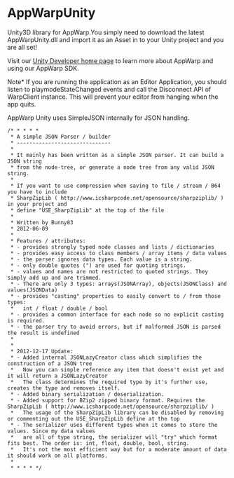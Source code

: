 AppWarpUnity
============


Unity3D library for AppWarp.You simply need to download the latest AppWarpUnity.dll and import it as an Asset in to your Unity project and you are all set!

Visit our [Unity Developer home page](https://github.com/shephertz/AppWarpDeveloper/wiki/Unity-Home) to learn more about AppWarp and using our AppWarp SDK.

Note* If you are running the application as an Editor Application, you should listen to playmodeStateChanged events
and call the Disconnect API of WarpClient instance. This will prevent your editor from hanging when the app quits.

AppWarp Unity uses SimpleJSON internally for JSON handling.

```
/* * * * *
 * A simple JSON Parser / builder
 * ------------------------------
 * 
 * It mainly has been written as a simple JSON parser. It can build a JSON string
 * from the node-tree, or generate a node tree from any valid JSON string.
 * 
 * If you want to use compression when saving to file / stream / B64 you have to include
 * SharpZipLib ( http://www.icsharpcode.net/opensource/sharpziplib/ ) in your project and
 * define "USE_SharpZipLib" at the top of the file
 * 
 * Written by Bunny83 
 * 2012-06-09
 * 
 * Features / attributes:
 * - provides strongly typed node classes and lists / dictionaries
 * - provides easy access to class members / array items / data values
 * - the parser ignores data types. Each value is a string.
 * - only double quotes (") are used for quoting strings.
 * - values and names are not restricted to quoted strings. They simply add up and are trimmed.
 * - There are only 3 types: arrays(JSONArray), objects(JSONClass) and values(JSONData)
 * - provides "casting" properties to easily convert to / from those types:
 *   int / float / double / bool
 * - provides a common interface for each node so no explicit casting is required.
 * - the parser try to avoid errors, but if malformed JSON is parsed the result is undefined
 * 
 * 
 * 2012-12-17 Update:
 * - Added internal JSONLazyCreator class which simplifies the construction of a JSON tree
 *   Now you can simple reference any item that doesn't exist yet and it will return a JSONLazyCreator
 *   The class determines the required type by it's further use, creates the type and removes itself.
 * - Added binary serialization / deserialization.
 * - Added support for BZip2 zipped binary format. Requires the SharpZipLib ( http://www.icsharpcode.net/opensource/sharpziplib/ )
 *   The usage of the SharpZipLib library can be disabled by removing or commenting out the USE_SharpZipLib define at the top
 * - The serializer uses different types when it comes to store the values. Since my data values
 *   are all of type string, the serializer will "try" which format fits best. The order is: int, float, double, bool, string.
 *   It's not the most efficient way but for a moderate amount of data it should work on all platforms.
 * 
 * * * * */
 ```
